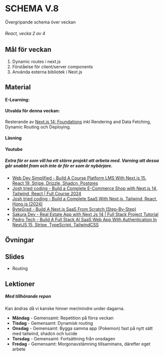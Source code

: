 # SCHEMA V.8
Övergripande schema över veckan

###### React, vecka 2 av 4

## Mål för veckan
1. Dynamic routes i next.js
2. Förståelse för client/server components
3. Använda externa bibliotek i Next.js

## Material
#### E-Learning:
#### Utvalda för denna veckan:
Resterande av [Next.js 14: Foundations](https://app.pluralsight.com/library/courses/nextjs-13-fundamentals/table-of-contents) inkl Rendering and Data Fetching, Dynamic Routing och Deploying.
#### Läsning

#### Youtube

##### Extra för er som vill ha ett större projekt att arbeta med. Varning att dessa går snabbt fram och inte är för er som är nybörjare.
* [Web Dev Simplified - Build A Course Platform LMS With Next.js 15, React 19, Stripe, Drizzle, Shadcn, Postgres](https://www.youtube.com/watch?v=OAyQ3Wyyzfg)
* [Josh tried coding - Build a Complete E-Commerce Shop with Next.js 14, Tailwind, React | Full Course 2024](https://www.youtube.com/watch?v=SG82Aqcaaa0)
* [Josh tried coding - Build a Complete SaaS With Next.js, Tailwind, React, Hono.js (2024)](https://www.youtube.com/watch?v=vEQlN17miq8)
* [ByteGrad - Build A Next.js SaaS From Scratch (Step-By-Step)](https://www.youtube.com/watch?v=ERGkwdyjtcM)
* [Sakura Dev - Real Estate App with Next Js 14 | Full Stack Project Tutorial](https://www.youtube.com/watch?v=DEhgtpMxuOQ&list=PLhnVDNT5zYN9ej5u4ftvLYtebI2xVTTyx)
* [Pedro Tech - Build A Full Stack AI SaaS Web App With Authentication In NextJS 15, Stripe, TypeScript, TailwindCSS](https://www.youtube.com/watch?v=RUE3nYI75VE)

## Övningar

## Slides
* Routing

## Lektioner
##### Med tillhörande repon
Kan ändras då vi kanske hinner mer/mindre under dagarna.
* **Måndag** - Gemensamt: Repetition på förra veckan
* **Tisdag** - Gemensamt: Dynamisk routing
* **Onsdag** - Gemensamt: Bygga samma app (Pokemon) fast på nytt sätt med tailwind, shadcn och lucide
* **Torsdag** - Gemensamt: Fortsättning från onsdagen
* **Fredag** - Gemensamt: Morgonavstämning tillsammans, därefter eget arbete
